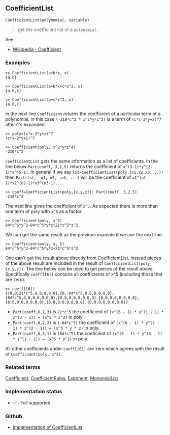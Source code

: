 ## CoefficientList

```
CoefficientList(polynomial, variable)
```

> get the coefficient list of a  `polynomial`.
 

See:  
* [Wikipedia - Coefficient](http://en.wikipedia.org/wiki/Coefficient)

### Examples

```
>> CoefficientList(a+b*x, x)
{a,b}

>> CoefficientList(a+b*x+c*x^2, x)
{a,b,c}

>> CoefficientList(a+c*x^2, x)
{a,0,c}
```

In the next line `Coefficient` returns the coefficient of a particular term of a polynomial. In this case `(-210*c^2 * x^2*y*z^2)` is a term of `(c*x-2*y+z)^7` after it's expanded.

```
>> poly=(c*x-2*y+z)^7
(c*x-2*y+z)^7

>> Coefficient(poly, x^2*y*z^4)
-210*c^2
```

`CoefficientList` gets the same information as a list of coefficients. In the line below `Part(coeff, 3,2,5)` returns the coefficient of `x^(3-1)*y^(2-1)*z^(5-1)`. In general if we say `lst=CoefficientList(poly,{x1,x2,x3,...})`  then  `Part(lst,  n1, n2, ,n3, ...)` will be the coefficient of  `x1^(n1-1)*x2^(n2-1)*x3^(n3-1)...`.

```
>> coeff=CoefficientList(poly,{x,y,z}); Part(coeff, 3,2,5)
-210*c^2
```

The next line gives the coefficient of `x^5`.  As expected there is more than one term of poly with `x^5` as a factor.

```
>> Coefficient(poly, x^5)
84*c^5*y^2-84*c^5*y*z+21*c^5*z^2
```
 

We can get the same result as the previous example if we use the next line.

```
>> Coefficient(poly, x, 5)
84*c^5*y^2-84*c^5*y*z+21*c^5*z^2
```

One can't get the result above directly from CoefficientList. Instead pieces of the above result are included in the result of `CoefficientList(poly,{x,y,z})`.  The line below can be used to get pieces of the result above.  Specifically `coeff[[6]]` contains all coefficients of x^5 (including those that are zero).

```
>> coeff[[6]]
{{0,0,21*c^5,0,0,0,0,0},{0,-84*c^5,0,0,0,0,0,0},{84*c^5,0,0,0,0,0,0,0},{0,0,0,0,0,0,0,0},{0,0,0,0,0,0,0,0},{0,0,0,0,0,0,0,0},{0,0,0,0,0,0,0,0},{0,0,0,0,0,0,0,0}}
```

* `Part(coeff,6,1,3)` is `21*c^5` the coefficient of `(x^(6 - 1) * y^(1 - 1) * z^(3 - 1)) = (x^5 * z^2)` in poly. 
* `Part(coeff,6,2,2)` is `(-84*c^5)` the coefficient of `(x^(6 - 1) * y^(2 - 1) * z^(2 - 1)) = (x^5 * y * z)` in poly. 
* `Part(coeff,6,3,1)` is `(84*c^5)` the coeficient of `(x^(6 - 1) * y^(3 - 1) * z^(1 - 1)) = (x^5 * y^2)` in poly.

All other coefficients under `coeff[[6]]` are zero which agrees with the result of `Coefficient(poly, x^5)`. 

### Related terms

[Coefficient](Coefficient.md), [CoefficientRules](CoefficientRules.md), [Exponent](Exponent.md), [MonomialList](MonomialList.md)
 






### Implementation status

* &#x2705; - full supported

### Github

* [Implementation of CoefficientList](https://github.com/axkr/symja_android_library/blob/master/symja_android_library/matheclipse-core/src/main/java/org/matheclipse/core/builtin/PolynomialFunctions.java#L296) 
